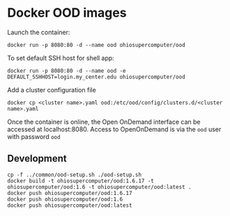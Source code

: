 # Docker OOD images

Launch the container:

    docker run -p 8080:80 -d --name ood ohiosupercomputer/ood

To set default SSH host for shell app:

    docker run -p 8080:80 -d --name ood -e DEFAULT_SSHHOST=login.my_center.edu ohiosupercomputer/ood

Add a cluster configuration file

    docker cp <cluster name>.yaml ood:/etc/ood/config/clusters.d/<cluster name>.yaml

Once the container is online, the Open OnDemand interface can be accessed at localhost:8080. Access to 
OpenOnDemand is via the `ood` user with password `ood`

## Development

    cp -f ../common/ood-setup.sh ./ood-setup.sh
    docker build -t ohiosupercomputer/ood:1.6.17 -t ohiosupercomputer/ood:1.6 -t ohiosupercomputer/ood:latest .
    docker push ohiosupercomputer/ood:1.6.17
    docker push ohiosupercomputer/ood:1.6
    docker push ohiosupercomputer/ood:latest
